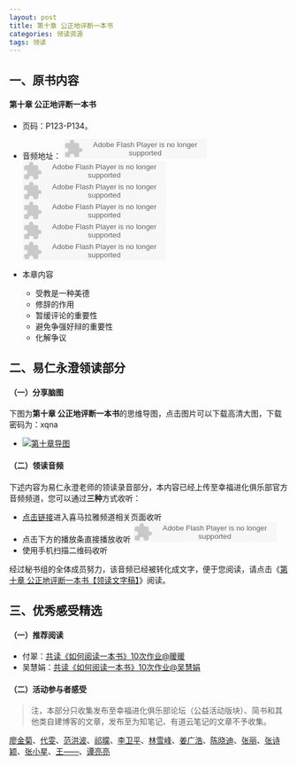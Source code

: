 ```yaml
---
layout: post
title: 第十章 公正地评断一本书
categories: 领读资源
tags: 领读
---
```


## 一、原书内容

#### 第十章 公正地评断一本书

- 页码：P123-P134。
- 音频地址：
    <object type="application/x-shockwave-flash" id="ximalaya_player" data="http://www.ximalaya.com/swf/sound/orange.swf?id=13013071" width="260" height="36"></object><object type="application/x-shockwave-flash" id="ximalaya_player" data="http://www.ximalaya.com/swf/sound/orange.swf?id=13013070" width="260" height="36"></object><object type="application/x-shockwave-flash" id="ximalaya_player" data="http://www.ximalaya.com/swf/sound/orange.swf?id=13013069" width="260" height="36"></object><object type="application/x-shockwave-flash" id="ximalaya_player" data="http://www.ximalaya.com/swf/sound/orange.swf?id=13013068" width="260" height="36"></object></object><object type="application/x-shockwave-flash" id="ximalaya_player" data="http://www.ximalaya.com/swf/sound/orange.swf?id=13013067" width="260" height="36"></object><object type="application/x-shockwave-flash" id="ximalaya_player" data="http://www.ximalaya.com/swf/sound/orange.swf?id=13013066" width="260" height="36"></object>

- 本章内容
	- 受教是一种美德
	- 修辞的作用
	- 暂缓评论的重要性
	- 避免争强好辩的重要性
	- 化解争议

## 二、易仁永澄领读部分

#### （一）分享脑图

下图为**第十章 公正地评断一本书**的思维导图，点击图片可以下载高清大图，下载密码为：xqna

- [![第十章导图](http://77fm42.com1.z0.glb.clouddn.com/htrab-nt-s10small.jpg)](https://pan.baidu.com/s/1kUv5O7H)

#### （二）领读音频

下述内容为易仁永澄老师的领读录音部分，本内容已经上传至幸福进化俱乐部官方音频频道，您可以通过**三种**方式收听：

- [点击链接](http://www.ximalaya.com/12605301/sound/13568660)进入喜马拉雅频道相关页面收听
- 点击下方的播放条直接播放收听
    <object type="application/x-shockwave-flash" id="ximalaya_player" data="http://www.ximalaya.com/swf/sound/orange.swf?id=13568660" width="260" height="36"></object>
- 使用手机扫描二维码收听


经过秘书组的全体成员努力，该音频已经被转化成文字，便于您阅读，请点击《[第十章 公正地评断一本书【领读文字稿】](http://htrab.com/sesson10-text/)》阅读。

## 三、优秀感受精选

#### （一）推荐阅读
- 付翠：[共读《如何阅读一本书》10次作业@暖暖](http://www.jianshu.com/p/f225a103e128)
- 吴慧娟：[共读《如何阅读一本书》10次作业@吴慧娟](http://www.jianshu.com/p/5a26528a3b5d)


#### （二）活动参与者感受

> 注，本部分只收集发布至幸福进化俱乐部论坛（公益活动版块）、简书和其他类自建博客的文章，发布至为知笔记、有道云笔记的文章不予收集。

[廖金菊](http://www.jianshu.com/p/f5b65a2df7cf)、[代雯](http://www.jianshu.com/p/c93b5f266923)、[范洪波](http://www.jianshu.com/p/9db47e4ea182?utm_campaign=hugo&utm_medium=reader_share&utm_content=note)、[祁曚](http://www.jianshu.com/p/b7a5a2116c7f)、[李卫平](http://blog.sina.com.cn/s/blog_a63bd2e10102vyfk.html)、[林雪峰](http://www.jianshu.com/p/3e96df0f179b)、[姜广浩](http://www.jianshu.com/p/80d3de134047)、[陈晓迪](http://www.jianshu.com/p/9e13aa081a0c)、[张丽](http://note.youdao.com/share/?id=fd3421087f546dcf4df7ee963e7eab3c&type=note)、[张诗颖](http://www.jianshu.com/p/951fa843c605)、[张小星](http://fromwiz.com/share/s/10bxJH2YkA3G245_Bc0dRhtl1e3y_h34Ak8S2aerfY3d7h33)、[王——](http://www.jianshu.com/p/5eac8f064608)、[谭亮亮](http://www.jianshu.com/p/f57e24bb0d20)
